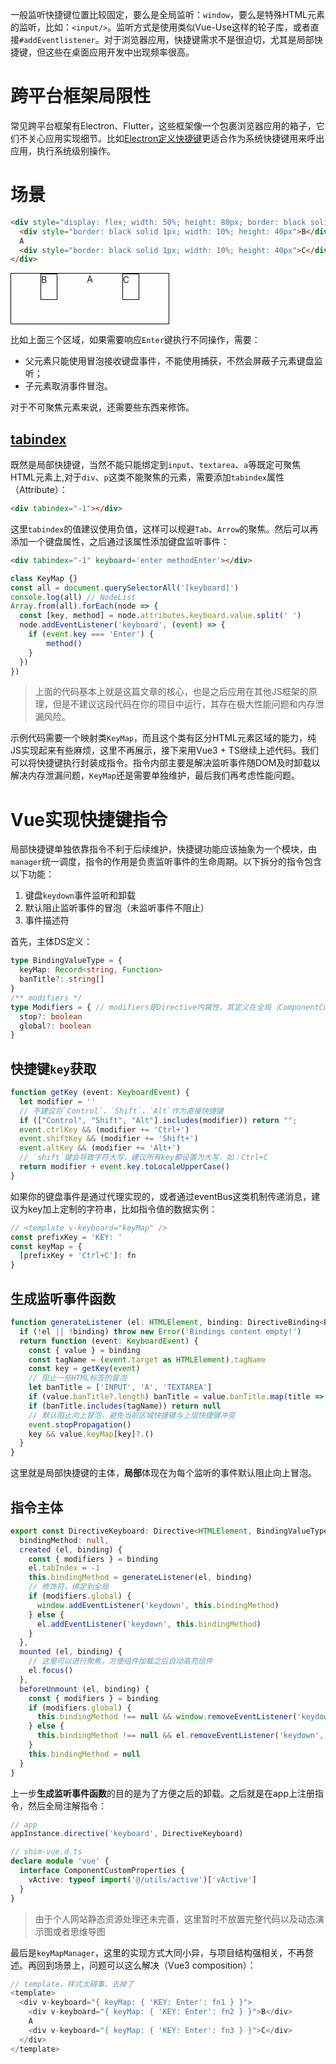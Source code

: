 一般监听快捷键位置比较固定，要么是全局监听：`window`，要么是特殊HTML元素的监听，比如：`<input/>`。监听方式是使用类似Vue-Use这样的轮子库，或者直接`#addEventlistener`。对于浏览器应用，快捷键需求不是很迫切，尤其是局部快捷键，但这些在桌面应用开发中出现频率很高。

# 跨平台框架局限性

常见跨平台框架有Electron、Flutter，这些框架像一个包裹浏览器应用的箱子，它们不关心应用实现细节。比如[Electron定义快捷键](https://www.electronjs.org/docs/latest/api/accelerator)更适合作为系统快捷键用来呼出应用，执行系统级别操作。

# 场景
```html
<div style="display: flex; width: 50%; height: 80px; border: black solid 1px; justify-content: space-evenly;">
  <div style="border: black solid 1px; width: 10%; height: 40px">B</div>
  A
  <div style="border: black solid 1px; width: 10%; height: 40px">C</div>
</div>
```
<div style="display: flex; width: 50%; height: 80px; border: black solid 1px; justify-content: space-evenly;">
  <div style="border: black solid 1px; width: 10%; height: 40px">B</div>
  A
  <div style="border: black solid 1px; width: 10%; height: 40px">C</div>
</div>

比如上面三个区域，如果需要响应`Enter`键执行不同操作，需要：

- 父元素只能使用冒泡接收键盘事件，不能使用捕获，不然会屏蔽子元素键盘监听；
- 子元素取消事件冒泡。

对于不可聚焦元素来说，还需要些东西来修饰。

## [tabindex][tabindex]

既然是局部快捷键，当然不能只能绑定到`input`、`textarea`、`a`等既定可聚焦HTML元素上,对于`div`、`p`这类不能聚焦的元素，需要添加`tabindex`属性（Attribute）：

```html
<div tabindex="-1"></div>
```

这里`tabindex`的值建议使用负值，这样可以规避`Tab`、`Arrow`的聚焦。然后可以再添加一个键盘属性，之后通过该属性添加键盘监听事件：

```html
<div tabindex="-1" keyboard='enter methodEnter'></div>
```

```js
class KeyMap {}
const all = document.querySelectorAll('[keyboard]')
console.log(all) // NodeList
Array.from(all).forEach(node => {
  const [key, method] = node.attributes.keyboard.value.split(' ')
  node.addEventListener('keyboard', (event) => {
    if (event.key === 'Enter') {
        method()
    }
  })
})
```

> 上面的代码基本上就是这篇文章的核心，也是之后应用在其他JS框架的原理，但是不建议这段代码在你的项目中运行，其存在极大性能问题和内存泄漏风险。

示例代码需要一个映射类`KeyMap`，而且这个类有区分HTML元素区域的能力，纯JS实现起来有些麻烦，这里不再展示，接下来用Vue3 + TS继续上述代码。我们可以将快捷键执行封装成指令。指令内部主要是解决监听事件随DOM及时卸载以解决内存泄漏问题，`KeyMap`还是需要单独维护，最后我们再考虑性能问题。

# Vue实现快捷键指令

局部快捷键单独依靠指令不利于后续维护，快捷键功能应该抽象为一个模块，由`manager`统一调度，指令的作用是负责监听事件的生命周期。以下拆分的指令包含以下功能：

1. 键盘`keydown`事件监听和卸载
2. 默认阻止监听事件的冒泡（未监听事件不阻止）
3. 事件描述符

首先，主体DS定义：

```ts
type BindingValueType = {
  keyMap: Record<string, Function>
  banTitle?: string[]
}
/** modifiers */
type Modifiers = { // modifiers是Directive内属性，其定义在全局（ComponentCustomProperties）注解更合适
  stop?: boolean
  global?: boolean
}
```

## 快捷键`key`获取

```ts
function getKey (event: KeyboardEvent) {
  let modifier = ''
  // 不建议将`Control`，`Shift`，`Alt`作为直接快捷键
  if (["Control", "Shift", "Alt"].includes(modifier)) return "";
  event.ctrlKey && (modifier += 'Ctrl+')
  event.shiftKey && (modifier += 'Shift+')
  event.altKey && (modifier += 'Alt+')
  // `shift`键会导致字符大写，建议所有key都设置为大写，如：Ctrl+C
  return modifier + event.key.toLocaleUpperCase()
}
```

如果你的键盘事件是通过代理实现的，或者通过eventBus这类机制传递消息，建议为key加上定制的字符串，比如指令值的数据实例：

```ts
// <template v-keyboard="keyMap" />
const prefixKey = 'KEY: '
const keyMap = {
  [prefixKey + 'Ctrl+C']: fn
}
```

## 生成监听事件函数

```ts
function generateListener (el: HTMLElement, binding: DirectiveBinding<BindingValueType>) {
  if (!el || !binding) throw new Error('Bindings content empty!')
  return function (event: KeyboardEvent) {
    const { value } = binding
    const tagName = (event.target as HTMLElement).tagName
    const key = getKey(event)
    // 阻止一些HTML标签的冒泡
    let banTitle = ['INPUT', 'A', 'TEXTAREA']
    if (value.banTitle?.length) banTitle = value.banTitle.map(title => title.toLocaleUpperCase())
    if (banTitle.includes(tagName)) return null
    // 默认阻止向上冒泡，避免当前区域快捷键与上层快捷键冲突
    event.stopPropagation()
    key && value.keyMap[key]?.()
  }
}
```

这里就是局部快捷键的主体，**局部**体现在为每个监听的事件默认阻止向上冒泡。

## 指令主体
```ts
export const DirectiveKeyboard: Directive<HTMLElement, BindingValueType> & { bindingMethod: ReturnType<typeof generateListener> | null } = {
  bindingMethod: null,
  created (el, binding) {
    const { modifiers } = binding
    el.tabIndex = -1
    this.bindingMethod = generateListener(el, binding)
    // 修饰符，绑定到全局
    if (modifiers.global) {
      window.addEventListener('keydown', this.bindingMethod)
    } else {
      el.addEventListener('keydown', this.bindingMethod)
    }
  },
  mounted (el, binding) {
    // 这里可以进行聚焦，方便组件加载之后自动高亮组件
    el.focus()
  },
  beforeUnmount (el, binding) {
    const { modifiers } = binding
    if (modifiers.global) {
      this.bindingMethod !== null && window.removeEventListener('keydown', this.bindingMethod)
    } else {
      this.bindingMethod !== null && el.removeEventListener('keydown', this.bindingMethod)
    }
    this.bindingMethod = null
  }
}
```

上一步**生成监听事件函数**的目的是为了方便之后的卸载。之后就是在app上注册指令，然后全局注解指令：
```ts
// app
appInstance.directive('keyboard', DirectiveKeyboard)
```
```ts
// shim-vue.d.ts
declare module 'vue' {
  interface ComponentCustomProperties {
    vActive: typeof import('@/utils/active')['vActive']
  }
}
```

> 由于个人网站静态资源处理还未完善，这里暂时不放置完整代码以及动态演示图或者思维导图

最后是`keyMapManager`，这里的实现方式大同小异，与项目结构强相关，不再赘述。再回到场景上，问题可以这么解决（Vue3 composition）：

```ts
// template，样式太碍事，去掉了
<template>
  <div v-keyboard="{ keyMap: { 'KEY: Enter': fn1 } }">
    <div v-keyboard="{ keyMap: { 'KEY: Enter': fn2 } }">B</div>
    A
    <div v-keyboard="{ keyMap: { 'KEY: Enter': fn3 } }">C</div>
  </div>
</template>
```

[tabindex]: https://developer.mozilla.org/en-US/docs/Web/HTML/Global_attributes/tabindex